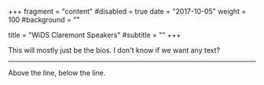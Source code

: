+++
fragment = "content"
#disabled = true
date = "2017-10-05"
weight = 100
#background = ""

title = "WiDS Claremont Speakers"
#subtitle = ""
+++

This will mostly just be the bios.  I don't know if we want any text?


---

Above the line, below the line.
